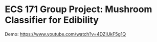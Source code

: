 # ECS 171 Group Project: Mushroom Classifier for Edibility
Demo: https://www.youtube.com/watch?v=4DZIUkF5g1Q
